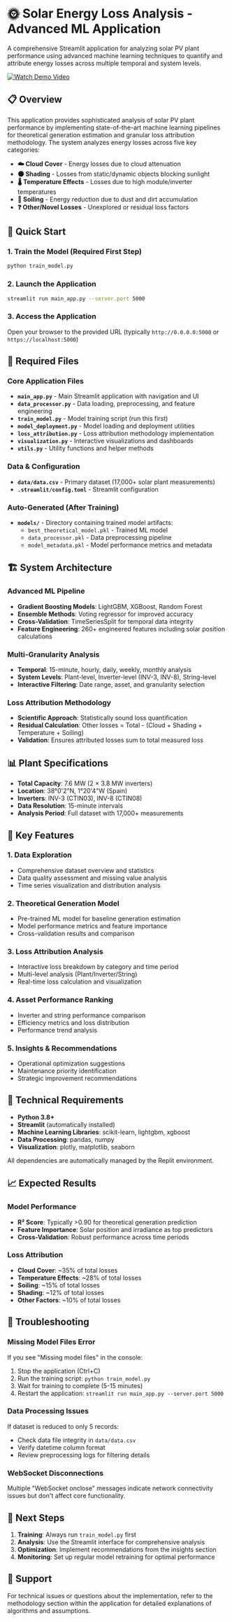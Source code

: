 
# 🌞 Solar Energy Loss Analysis - Advanced ML Application

A comprehensive Streamlit application for analyzing solar PV plant performance using advanced machine learning techniques to quantify and attribute energy losses across multiple temporal and system levels.

[![Watch Demo Video](https://img.shields.io/badge/Watch%20Demo-YouTube-red?style=for-the-badge&logo=youtube)](https://youtu.be/V6-rwzS2IEU?si=HV3CvUrglIv5oh3o)

## 📋 Overview

This application provides sophisticated analysis of solar PV plant performance by implementing state-of-the-art machine learning pipelines for theoretical generation estimation and granular loss attribution methodology. The system analyzes energy losses across five key categories:

- **☁️ Cloud Cover** - Energy losses due to cloud attenuation
- **🌑 Shading** - Losses from static/dynamic objects blocking sunlight  
- **🌡️ Temperature Effects** - Losses due to high module/inverter temperatures
- **🧹 Soiling** - Energy reduction due to dust and dirt accumulation
- **❓ Other/Novel Losses** - Unexplored or residual loss factors

## 🚀 Quick Start

### 1. Train the Model (Required First Step)
```bash
python train_model.py
```

### 2. Launch the Application
```bash
streamlit run main_app.py --server.port 5000
```

### 3. Access the Application
Open your browser to the provided URL (typically `http://0.0.0.0:5000` or `https://localhost:5000`)

## 📁 Required Files

### Core Application Files
- **`main_app.py`** - Main Streamlit application with navigation and UI
- **`data_processor.py`** - Data loading, preprocessing, and feature engineering
- **`train_model.py`** - Model training script (run this first)
- **`model_deployment.py`** - Model loading and deployment utilities
- **`loss_attribution.py`** - Loss attribution methodology implementation
- **`visualization.py`** - Interactive visualizations and dashboards
- **`utils.py`** - Utility functions and helper methods

### Data & Configuration
- **`data/data.csv`** - Primary dataset (17,000+ solar plant measurements)
- **`.streamlit/config.toml`** - Streamlit configuration

### Auto-Generated (After Training)
- **`models/`** - Directory containing trained model artifacts:
  - `best_theoretical_model.pkl` - Trained ML model
  - `data_processor.pkl` - Data preprocessing pipeline
  - `model_metadata.pkl` - Model performance metrics and metadata

## 🏗️ System Architecture

### Advanced ML Pipeline
- **Gradient Boosting Models**: LightGBM, XGBoost, Random Forest
- **Ensemble Methods**: Voting regressor for improved accuracy
- **Cross-Validation**: TimeSeriesSplit for temporal data integrity
- **Feature Engineering**: 260+ engineered features including solar position calculations

### Multi-Granularity Analysis
- **Temporal**: 15-minute, hourly, daily, weekly, monthly analysis
- **System Levels**: Plant-level, Inverter-level (INV-3, INV-8), String-level
- **Interactive Filtering**: Date range, asset, and granularity selection

### Loss Attribution Methodology
- **Scientific Approach**: Statistically sound loss quantification
- **Residual Calculation**: Other losses = Total - (Cloud + Shading + Temperature + Soiling)
- **Validation**: Ensures attributed losses sum to total measured loss

## 📊 Plant Specifications

- **Total Capacity**: 7.6 MW (2 × 3.8 MW inverters)
- **Location**: 38°0'2"N, 1°20'4"W (Spain)
- **Inverters**: INV-3 (CTIN03), INV-8 (CTIN08)
- **Data Resolution**: 15-minute intervals
- **Analysis Period**: Full dataset with 17,000+ measurements

## 🎯 Key Features

### 1. **Data Exploration**
- Comprehensive dataset overview and statistics
- Data quality assessment and missing value analysis
- Time series visualization and distribution analysis

### 2. **Theoretical Generation Model**
- Pre-trained ML model for baseline generation estimation
- Model performance metrics and feature importance
- Cross-validation results and comparison

### 3. **Loss Attribution Analysis**
- Interactive loss breakdown by category and time period
- Multi-level analysis (Plant/Inverter/String)
- Real-time loss calculation and visualization

### 4. **Asset Performance Ranking**
- Inverter and string performance comparison
- Efficiency metrics and loss distribution
- Performance trend analysis

### 5. **Insights & Recommendations**
- Operational optimization suggestions
- Maintenance priority identification
- Strategic improvement recommendations

## 🔧 Technical Requirements

- **Python 3.8+**
- **Streamlit** (automatically installed)
- **Machine Learning Libraries**: scikit-learn, lightgbm, xgboost
- **Data Processing**: pandas, numpy
- **Visualization**: plotly, matplotlib, seaborn

All dependencies are automatically managed by the Replit environment.

## 📈 Expected Results

### Model Performance
- **R² Score**: Typically >0.90 for theoretical generation prediction
- **Feature Importance**: Solar position and irradiance as top predictors
- **Cross-Validation**: Robust performance across time periods

### Loss Attribution
- **Cloud Cover**: ~35% of total losses
- **Temperature Effects**: ~28% of total losses
- **Soiling**: ~15% of total losses
- **Shading**: ~12% of total losses
- **Other Factors**: ~10% of total losses

## 🚦 Troubleshooting

### Missing Model Files Error
If you see "Missing model files" in the console:
1. Stop the application (Ctrl+C)
2. Run the training script: `python train_model.py`
3. Wait for training to complete (5-15 minutes)
4. Restart the application: `streamlit run main_app.py --server.port 5000`

### Data Processing Issues
If dataset is reduced to only 5 records:
- Check data file integrity in `data/data.csv`
- Verify datetime column format
- Review preprocessing logs for filtering details

### WebSocket Disconnections
Multiple "WebSocket onclose" messages indicate network connectivity issues but don't affect core functionality.

## 🎯 Next Steps

1. **Training**: Always run `train_model.py` first
2. **Analysis**: Use the Streamlit interface for comprehensive analysis
3. **Optimization**: Implement recommendations from the insights section
4. **Monitoring**: Set up regular model retraining for optimal performance

## 📧 Support

For technical issues or questions about the implementation, refer to the methodology section within the application for detailed explanations of algorithms and assumptions.
